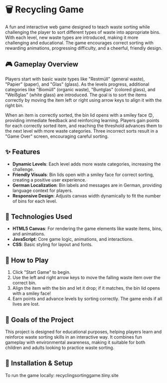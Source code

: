 # 🗑️ Recycling Game

A fun and interactive web game designed to teach waste sorting while challenging the player to sort different types of waste into appropriate bins. With each level, new waste types are introduced, making it more challenging and educational. The game encourages correct sorting with rewarding animations, progressing difficulty, and a cheerful, friendly design.

## 🎮 Gameplay Overview

Players start with basic waste types like "Restmüll" (general waste), "Papier" (paper), and "Glas" (glass). As the levels progress, additional categories like "Biomüll" (organic waste), "Buntglas" (colored glass), and "Weißglas" (white glass) are introduced. The goal is to sort the items correctly by moving the item left or right using arrow keys to align it with the right bin. 

When an item is correctly sorted, the bin lid opens with a smiley face 😊, providing immediate feedback and reinforcing learning. Players gain points for each correctly sorted item, and reaching the threshold advances them to the next level with more waste categories. Three incorrect sorts result in a "Game Over" screen, encouraging careful sorting.

## ✨ Features

- **Dynamic Levels**: Each level adds more waste categories, increasing the challenge.
- **Friendly Visuals**: Bin lids open with a smiley face for correct sorting, creating a positive user experience.
- **German Localization**: Bin labels and messages are in German, providing language context for players.
- **Responsive Design**: Adjusts canvas width dynamically to fit the number of bins for each level.

## 🚀 Technologies Used

- **HTML5 Canvas**: For rendering the game elements like waste items, bins, and animations.
- **JavaScript**: Core game logic, animations, and interactions.
- **CSS**: Basic styling for layout and fonts.

## 📝 How to Play

1. Click "Start Game" to begin.
2. Use the left and right arrow keys to move the falling waste item over the correct bin.
3. Align the item with the bin and let it drop; if it matches, the bin lid opens with a smiley face!
4. Earn points and advance levels by sorting correctly. The game ends if all lives are lost.

## 🎯 Goals of the Project

This project is designed for educational purposes, helping players learn and reinforce waste sorting skills in an interactive way. It combines fun gameplay with environmental awareness, making it suitable for both children and adults looking to practice waste sorting.

## 📂 Installation & Setup

To run the game locally:
recyclingsortinggame.tiiny.site
